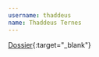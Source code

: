 ```yaml
---
username: thaddeus
name: Thaddeus Ternes
---
```


[Dossier](http://www.bluetoo.co/dossier){:target="_blank"}
